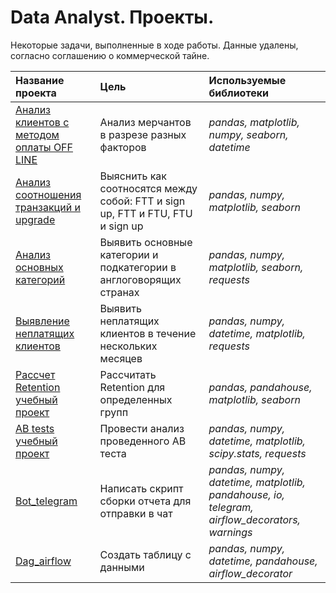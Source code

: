 # Data Analyst. Проекты.

Некоторые задачи, выполненные в ходе работы. Данные удалены, согласно соглашению о коммерческой тайне.

| Название проекта | Цель | Используемые библиотеки | 
| :---------------------- | :---------------------- | :---------------------- |
| [Анализ клиентов с методом оплаты OFF LINE](analisys_of_OFFLINE_PM) | Анализ мерчантов в разрезе разных факторов | *pandas, matplotlib, numpy, seaborn, datetime* |
| [Анализ соотношения транзакций и upgrade](analysis_of_FTT_vs_FTU) | Выяснить как соотносятся между собой: FTT и sign up, FTT и FTU, FTU и sign up | *pandas, numpy, matplotlib, seaborn* |
| [Анализ основных категорий](analysis_of_major_categories) | Выявить основные категории и подкатегории в англоговорящих странах | *pandas, numpy, matplotlib, seaborn, requests* | 
| [Выявление неплатящих клиентов](clients_who_didnt_pay) | Выявить неплатящих клиентов в течение нескольких месяцев | *pandas, numpy, datetime, matplotlib, requests* |
| [Рассчет Retention учебный проект](study_project_retention) | Рассчитать Retention для определенных групп | *pandas, pandahouse, matplotlib, seaborn* |
| [AB tests учебный проект](study_project_AB_test) | Провести анализ проведенного AB теста | *pandas, numpy, datetime, matplotlib, scipy.stats, requests* |
| [Bot_telegram](study_project_bot_telegramm) | Написать скрипт сборки отчета для отправки в чат | *pandas, numpy, datetime, matplotlib, pandahouse, io, telegram, airflow_decorators, warnings* |
[Dag_airflow](study_project_dag_airflow) | Создать таблицу с данными | *pandas, numpy, datetime,  pandahouse,  airflow_decorator* |

